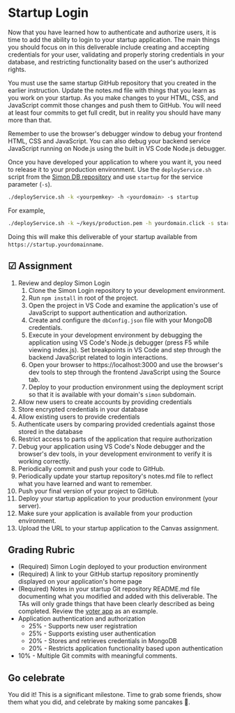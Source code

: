 # Startup Login

Now that you have learned how to authenticate and authorize users, it is time to add the ability to login to your startup application. The main things you should focus on in this deliverable include creating and accepting credentials for your user, validating and properly storing credentials in your database, and restricting functionality based on the user's authorized rights.

You must use the same startup GitHub repository that you created in the earlier instruction. Update the notes.md file with things that you learn as you work on your startup. As you make changes to your HTML, CSS, and JavaScript commit those changes and push them to GitHub. You will need at least four commits to get full credit, but in reality you should have many more than that.

Remember to use the browser's debugger window to debug your frontend HTML, CSS and JavaScript. You can also debug your backend service JavaScript running on Node.js using the built in VS Code Node.js debugger.

Once you have developed your application to where you want it, you need to release it to your production environment. Use the `deployService.sh` script from the [Simon DB repository](https://github.com/webprogramming260/simon-db/blob/main/deployService.sh) and use `startup` for the service parameter (`-s`).

```sh
./deployService.sh -k <yourpemkey> -h <yourdomain> -s startup
```

For example,

```sh
./deployService.sh -k ~/keys/production.pem -h yourdomain.click -s startup
```

Doing this will make this deliverable of your startup available from `https://startup.yourdomainname`.

## ☑ Assignment

1. Review and deploy Simon Login
   1. Clone the Simon Login repository to your development environment.
   1. Run `npm install` in root of the project.
   1. Open the project in VS Code and examine the application's use of JavaScript to support authentication and authorization.
   1. Create and configure the `dbConfig.json` file with your MongoDB credentials.
   1. Execute in your development environment by debugging the application using VS Code's Node.js debugger (press F5 while viewing index.js). Set breakpoints in VS Code and step through the backend JavaScript related to login interactions.
   1. Open your browser to https://localhost:3000 and use the browser's dev tools to step through the frontend JavaScript using the Source tab.
   1. Deploy to your production environment using the deployment script so that it is available with your domain's `simon` subdomain.
1. Allow new users to create accounts by providing credentials
1. Store encrypted credentials in your database
1. Allow existing users to provide credentials
1. Authenticate users by comparing provided credentials against those stored in the database
1. Restrict access to parts of the application that require authorization
1. Debug your application using VS Code's Node debugger and the browser's dev tools, in your development environment to verify it is working correctly.
1. Periodically commit and push your code to GitHub.
1. Periodically update your startup repository's notes.md file to reflect what you have learned and want to remember.
1. Push your final version of your project to GitHub.
1. Deploy your startup application to your production environment (your server).
1. Make sure your application is available from your production environment.
1. Upload the URL to your startup application to the Canvas assignment.

## Grading Rubric

- (Required) Simon Login deployed to your production environment
- (Required) A link to your GitHub startup repository prominently displayed on your application's home page
- (Required) Notes in your startup Git repository README.md file documenting what you modified and added with this deliverable. The TAs will only grade things that have been clearly described as being completed. Review the [voter app](https://github.com/webprogramming260/startup-example) as an example.
- Application authentication and authorization
  - 25% - Supports new user registration
  - 25% - Supports existing user authentication
  - 20% - Stores and retrieves credentials in MongoDB
  - 20% - Restricts application functionality based upon authentication
- 10% - Multiple Git commits with meaningful comments.

## Go celebrate

You did it! This is a significant milestone. Time to grab some friends, show them what you did, and celebrate by making some pancakes 🥞.
